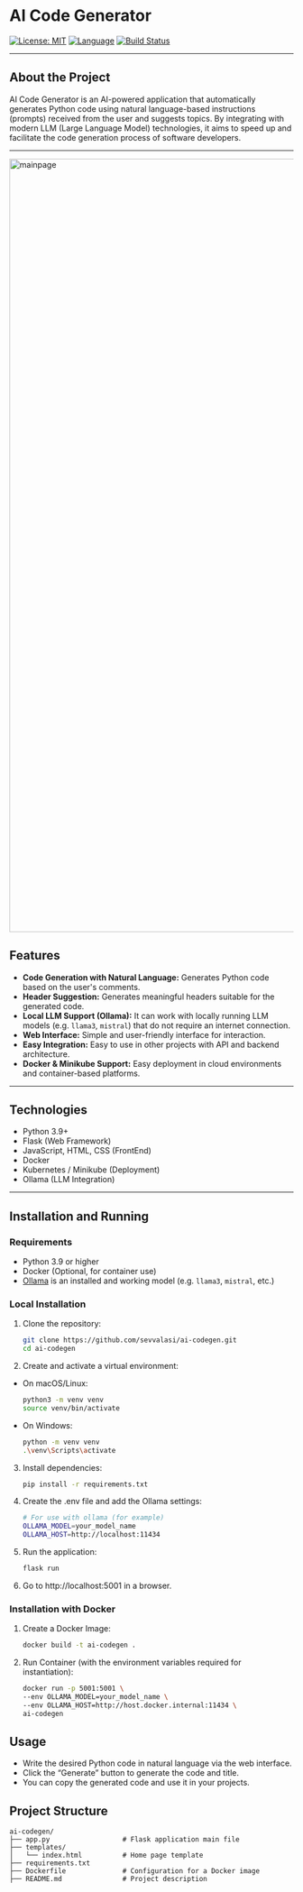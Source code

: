 # AI Code Generator

[![License: MIT](https://img.shields.io/badge/License-MIT-yellow.svg)](https://opensource.org/licenses/MIT)
[![Language](https://img.shields.io/badge/Language-Python-blue)]()
[![Build Status](https://img.shields.io/github/actions/workflow/status/sevvalasi/ai-codegen/python-app.yml)]()

---

## About the Project

AI Code Generator is an AI-powered application that automatically generates Python code using natural language-based instructions (prompts) received from the user and suggests topics. By integrating with modern LLM (Large Language Model) technologies, it aims to speed up and facilitate the code generation process of software developers.

---

<img width="1372" alt="mainpage" src="https://github.com/user-attachments/assets/4a38c540-7abd-4988-8a30-bc1758c3f9a9" />

## Features

- **Code Generation with Natural Language:** Generates Python code based on the user's comments.
- **Header Suggestion:** Generates meaningful headers suitable for the generated code.
- **Local LLM Support (Ollama):** It can work with locally running LLM models (e.g. `llama3`, `mistral`) that do not require an internet connection.
- **Web Interface:** Simple and user-friendly interface for interaction.
- **Easy Integration:** Easy to use in other projects with API and backend architecture.
- **Docker & Minikube Support:** Easy deployment in cloud environments and container-based platforms.

---

## Technologies

- Python 3.9+
- Flask (Web Framework)
- JavaScript, HTML, CSS (FrontEnd)
- Docker
- Kubernetes / Minikube (Deployment)
- Ollama (LLM Integration)

---

## Installation and Running

### Requirements

- Python 3.9 or higher
- Docker (Optional, for container use)
- [Ollama](https://ollama.com/) is an installed and working model (e.g. `llama3`, `mistral`, etc.) 

### Local Installation

1. Clone the repository:

   ```bash
   git clone https://github.com/sevvalasi/ai-codegen.git
   cd ai-codegen
   
2. Create and activate a virtual environment:

- On macOS/Linux:
  
   ```bash
   python3 -m venv venv
   source venv/bin/activate

- On Windows: 

    ```bash
    python -m venv venv
   .\venv\Scripts\activate

3. Install dependencies:

   ```bash
   pip install -r requirements.txt

4. Create the .env file and add the Ollama settings:

   ```bash
   # For use with ollama (for example)
   OLLAMA_MODEL=your_model_name
   OLLAMA_HOST=http://localhost:11434

5. Run the application:

   ```bash
   flask run

6. Go to http://localhost:5001 in a browser.


### Installation with Docker

1. Create a Docker Image:

   ```bash
   docker build -t ai-codegen .

2. Run Container (with the environment variables required for instantiation):

   ```bash
   docker run -p 5001:5001 \
   --env OLLAMA_MODEL=your_model_name \
   --env OLLAMA_HOST=http://host.docker.internal:11434 \
   ai-codegen

## Usage

* Write the desired Python code in natural language via the web interface.
* Click the “Generate” button to generate the code and title.
* You can copy the generated code and use it in your projects.

## Project Structure 

```plaintext
ai-codegen/
├── app.py                  # Flask application main file
├── templates/
│   └── index.html          # Home page template
├── requirements.txt       
├── Dockerfile              # Configuration for a Docker image
├── README.md               # Project description
